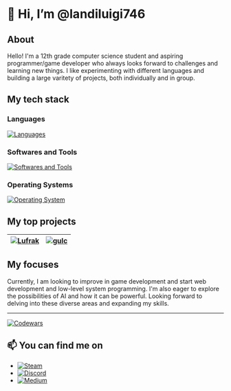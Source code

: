 # 👋 Hi, I’m @landiluigi746

## About
Hello! I'm a 12th grade computer science student and aspiring programmer/game developer who always looks forward to challenges and learning new things.
I like experimenting with different languages and building a large varitety of projects, both individually and in group.

## My tech stack

### Languages
[![Languages](https://skillicons.dev/icons?i=c,cpp,html,css)](https://skillicons.dev)

### Softwares and Tools
[![Softwares and Tools](https://skillicons.dev/icons?i=git,github,md,vscode,visualstudio,cmake)](https://skillicons.dev)

### Operating Systems
[![Operating System](https://skillicons.dev/icons?i=windows)](https://skillicons.dev)

## My top projects
| [![Lufrak](https://github-readme-stats.vercel.app/api/pin/?username=landiluigi746&repo=Lufrak)](https://github.com/landiluigi746/Lufrak) | [![gulc](https://github-readme-stats.vercel.app/api/pin/?username=landiluigi746&repo=gulc)](https://github.com/landiluigi746/gulc) |
|-|-|

## My focuses
Currently, I am looking to improve in game development and start web development and low-level system programming.
I'm also eager to explore the possibilities of AI and how it can be powerful.
Looking forward to delving into these diverse areas and expanding my skills.

------

[![Codewars](https://www.codewars.com/users/landiluigi746/badges/large)](https://www.codewars.com/users/landiluigi746)

## 📫 You can find me on
- [![Steam](https://img.shields.io/badge/steam-%23000000.svg?style=for-the-badge&logo=steam&logoColor=white)](https://steamcommunity.com/profiles/76561198389115124/)
- [![Discord](https://img.shields.io/badge/Discord-%235865F2.svg?style=for-the-badge&logo=discord&logoColor=white)](http://discordapp.com/users/588073796401889297)
- [![Medium](https://img.shields.io/badge/Medium-12100E?style=for-the-badge&logo=medium&logoColor=white)](https://medium.com/@landiluigi746)

<!---
landiluigi746/landiluigi746 is a ✨ special ✨ repository because its `README.md` (this file) appears on your GitHub profile.
You can click the Preview link to take a look at your changes.
--->
